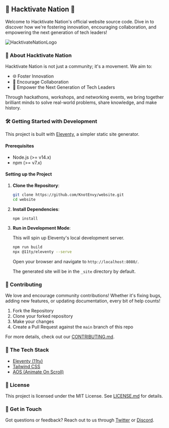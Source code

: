 ## 🌟 Hacktivate Nation 🌟

Welcome to Hacktivate Nation's official website source code. Dive in to discover how we're fostering innovation, encouraging collaboration, and empowering the next generation of tech leaders!

![HacktivateNationLogo](https://github.com/KnotEnvy/website/assets/125921981/b27f8f64-1222-4636-9025-c702f2a37439)

### 🚀 About Hacktivate Nation

Hacktivate Nation is not just a community; it's a movement. We aim to:


- 🌐 Foster Innovation
- 🤝 Encourage Collaboration
- 🚀 Empower the Next Generation of Tech Leaders

Through hackathons, workshops, and networking events, we bring together brilliant minds to solve real-world problems, share knowledge, and make history.

### 🛠 Getting Started with Development

This project is built with [Eleventy](https://www.11ty.dev/), a simpler static site generator.

#### Prerequisites

- Node.js (>= v14.x)
- npm (>= v7.x)

#### Setting up the Project

1. **Clone the Repository**:

   ```bash
   git clone https://github.com/KnotEnvy/website.git
   cd website
   ```

2. **Install Dependencies**:

   ```bash
   npm install
   ```

3. **Run in Development Mode**:

   This will spin up Eleventy's local development server.

   ```bash
   npm run build
   npx @11ty/eleventy --serve
   ```

   Open your browser and navigate to `http://localhost:8080/`.

   The generated site will be in the `_site` directory by default.

### 📝 Contributing

We love and encourage community contributions! Whether it's fixing bugs, adding new features, or updating documentation, every bit of help counts!

1. Fork the Repository
2. Clone your forked repository
3. Make your changes
4. Create a Pull Request against the `main` branch of this repo

For more details, check out our [CONTRIBUTING.md](./CONTRIBUTING.md).

### 🤖 The Tech Stack

- [Eleventy (11ty)](https://www.11ty.dev/)
- [Tailwind CSS](https://tailwindcss.com/)
- [AOS (Animate On Scroll)](https://michalsnik.github.io/aos/)

### 📜 License

This project is licensed under the MIT License. See [LICENSE.md](./LICENSE.md) for details.

### 💌 Get in Touch

Got questions or feedback? Reach out to us through [Twitter](https://twitter.com/Hacktivate16708) or [Discord](https://discord.gg/TvWAHSA9JP).
